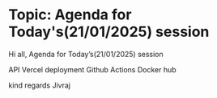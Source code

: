 # Topic: Agenda for Today's(21/01/2025) session

Hi all,
Agenda for Today’s(21/01/2025) session

API
Vercel deployment
Github Actions
Docker hub

kind regards
Jivraj
